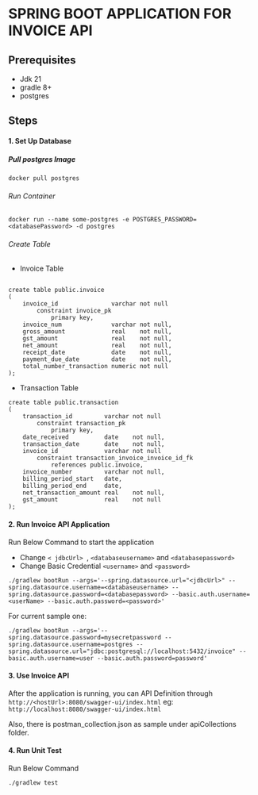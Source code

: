 # SPRING BOOT APPLICATION FOR INVOICE API #
## Prerequisites ##
* Jdk 21
* gradle 8+
* postgres

## Steps ##
#### 1. Set Up Database ###
##### Pull postgres Image #####
```
docker pull postgres
```
###### Run Container ######
```
docker run --name some-postgres -e POSTGRES_PASSWORD=<databasePassword> -d postgres
```
###### Create Table ######
* Invoice Table
```postgresql

create table public.invoice
(
    invoice_id               varchar not null
        constraint invoice_pk
            primary key,
    invoice_num              varchar not null,
    gross_amount             real    not null,
    gst_amount               real    not null,
    net_amount               real    not null,
    receipt_date             date    not null,
    payment_due_date         date    not null,
    total_number_transaction numeric not null
);
```
* Transaction Table
```postgresql
create table public.transaction
(
    transaction_id         varchar not null
        constraint transaction_pk
            primary key,
    date_received          date    not null,
    transaction_date       date    not null,
    invoice_id             varchar not null
        constraint transaction_invoice_invoice_id_fk
            references public.invoice,
    invoice_number         varchar not null,
    billing_period_start   date,
    billing_period_end     date,
    net_transaction_amount real    not null,
    gst_amount             real    not null
);
```
#### 2. Run Invoice API Application ####
Run Below Command to start the application
* Change ```< jdbcUrl> ```, ```<databaseusername>``` and ```<databasepassword>```
* Change Basic Credential ```<username>``` and ```<password>```
```
./gradlew bootRun --args='--spring.datasource.url="<jdbcUrl>" --spring.datasource.username=<databaseusername> --spring.datasource.password=<databasepassword> --basic.auth.username=<userName> --basic.auth.password=<password>' 
```
For current sample one:
```
./gradlew bootRun --args='--spring.datasource.password=mysecretpassword --spring.datasource.username=postgres --spring.datasource.url="jdbc:postgresql://localhost:5432/invoice" --basic.auth.username=user --basic.auth.password=password' 
```
#### 3. Use Invoice API #####
After the application is running, you can API Definition through ```http://<hostUrl>:8080/swagger-ui/index.html``` eg: ```http://localhost:8080/swagger-ui/index.html```

Also, there is postman_collection.json as sample under apiCollections folder.

#### 4. Run Unit Test #####
Run Below Command
```
./gradlew test
```